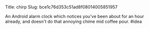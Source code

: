 Title: chirp
Slug: bce1c76d353c51ad8f08014005851957

An Android alarm clock which notices you've been about for an hour already, and doesn't do that annoying chime mid coffee pour. #idea
